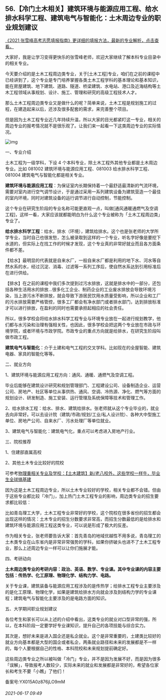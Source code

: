 ## 56.【冷门土木相关】建筑环境与能源应用工程、给水排水科学工程、建筑电气与智能化：土木周边专业的职业规划建议
[《2021 张雪峰高考志愿填报指南》更详细的填报方法，最新的专业解析，点击查看。](https://www.zhihu.com/xen/market/remix/paid_column/1382093416201785344)


大家好，我是让学习变得更快乐的张雪峰老师，欢迎大家继续了解本科专业目录中的相关专业。


今天要介绍的是土木工程周边类专业，关于[土木工程]专业，咱们在之前的课程中已经讲到了，这个专业是专门培养掌握各类土木工程学科的基本理论和基本知识，能在房屋建筑、地下建筑、道路、隧道、桥梁建筑、水电站、港口及近海结构等土木工程领域从事规划、设计、施工、管理和研究的高级工程技术人才。


那么土木工程周边类专业又是做什么的呢？简单来说，土木工程是规划施工的过程，在建造起来以后，还涉及很多配套的需求，来完善整个项目。


但是因为土木工程专业近几年持续升温，所以大家的目光都紧盯这一专业，相关的周边专业的报考情况就不是很乐观了。让我们来一起看一下这类周边专业的实际情况。


![img](https://pic1.zhimg.com/v2-820e8736ebd17da0d9532f7a2a9da0a9.webp)

一、专业介绍


土木工程为一级学科，下设 4 个本科专业，除土木工程外其他专业都是土木周边专业。比如 081002 建筑环境与能源应用工程、081003 给水排水科学工程、081004 建筑电气与智能化都是相关专业。


**建筑环境与能源应用工程**：为保证室内长期保持着一个最舒适最清新的气流环境，需要对室内进行空气调节设计，于是通过采用一系列建筑设备为建筑营造一个最佳的室内环境，同时对建筑设备的运行调节进行自动控制，节能控制。


这个专业在研究生阶段的专业名称可能更直观一点，叫做[通风通暖通燃气及空调工程]，这样一看，大家应该就都能明白为什么这个专业被称为「土木工程周边类」专业了。


**给水排水科学工程**：给水，排水（环境），建筑给排水。这个也是张老师的大学所学专业，当时自己也很发愁，怎么被录取到这样的一个专业，听名字好像是要挖下水道的，但实际上在找工作的时候才发现，这个专业真的非常好就业而且各方面条件都不差。


【给水】最明显的代表就是自来水厂，一般自来水厂都是利用的地下水、河水等自然水系的水，经过沉淀、消毒、过滤等一系列工序后，使自然水系达到引用标准后在进行供给。


【排水】在之前的课程中我们多次提到过污水排放，这就是排水中的一部分，还包括各种生活用水的排放…很多化工企业、制药企业的工业废水排放会导致环境污染，当上游污水不断排放，就会导致下游居民饮用水质量受影响，所以企业和工厂的污水排放需要严格管控，很多工厂都会有净水部门或者排水部门，达到排放标准才可以进行排放，在盈利的同时也需要承担起相应的社会责任。


所以，很多学校会将给水排水科学工程专业与环境专业放在一起进行规划教学，他们都与水污染和治理有强相关性，也因此，很多学校会把这两个专业放在市政与环境学院，或者环境与市政学院。市政专业的重点方向就是给排水，在研究生阶段叫做市政工程。


**建筑电气与智能化**：介于土建和电气工程的交叉学科。比如现在的全屋智能、建筑电器、家具的智能化等等。


二、就业方向


1、建筑环境与能源应用工程方向：通风、通暖、通燃气及空调工程。


毕业后能够在建筑设计研究和规划管理部门、工程建设公司、设备制造企业、运营公司、房地产、社区等单位从事供热、通风、空调、冷热源、净化、燃气等方面的规划设计、研发制造、施工安装、运行管理及系统保障等技术和管理工作。


2、给水排水工程：给水、排水、建筑给排水。张老师就从这个专业毕业的，就业去向非常好。可以去设计院（建筑/市政/规划/工业/私人设计院）、各种大中型施工单位、房地产公司、自来水厂、污水处理厂等单位就业。


3、建筑电气与智能化：建筑电气化，重点可以考虑进入房地产行业。


三、院校推荐


1、住建部直属高校


2、其他土木专业比较好的院校


可参考[物理重相关专业及学校：【土木建筑】新/老八校外，这些学校一样牛，毕业生全球搞基建](https://www.zhihu.com/market/paid_column/1228859926195253248/section/1248285865245528064)


因为这是土木工程周边专业，所以土木专业较好的学校，相关专业都不会错。但由于这些专业都比较「冷门」，加上热门土木工程专业的影响，周边类专业的招生要求都比较低：


比如青岛理工大学，土木工程专业非常好的学校，这个院校在很多省份的招生都会出现这样的情况：土木专业的招生分数要求非常高，而招生分数最低的是给排水和建筑环境与能源应用工程这类专业，可以说是形成了极大的反差。


作为相关专业，张老师要告诉大家：首先青岛的地域优越性不用多说，青岛理工的土木类专业在山东省内是非常非常强势的学科，如果你挤破头也进不了土木工程专业，那么上述周边专业一样可以让你们施展才能。


四、考研动向


**土木周边类专业的考研内容：政治、英语、数学、专业课。其中专业课的内容主要包括：传热学、化工原理、物理化学、结构力学、电路。**


关于专业课，建筑装备与能源应用工程涉及的是传热学；给排水工程专业主要涉及的是化工原理、物理化学，如果是建筑给排水方向就会涉及到结构力学的专业课程；建筑电气与智能化主要涉及的是电路方面的知识。


五、大学期间职业规划建议


各位考生和家长可以从上述的介绍中看出，这类专业的就业对口型非常的强，所以，在本科阶段一定要学好专业课知识，提升自己的各项技能与综合实力。


其次是，想好未来是进入国企还是私企就业。这个是非常重要的，土建类比较好的就业方向基本都是大型的国企或者私企，两条就业路径和未来的发展都是不一样的，每个人要根据自己的性格、本科院校和未来规划提前确定好。


这些周边类专业之所以被叫做「冷门」专业，并不是因为发展不好，而是因为很多「误解」，导致报考人数较少，实际未来的就业和发展都是非常好的，希望各位家长和考生不要「小瞧」了他们！


备案号:YX015A0z876jLO9mM


###### 2021-06-17 09:49
